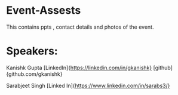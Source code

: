 # Event-Assests
This contains ppts , contact details and photos of the event.

# Speakers:

Kanishk Gupta
[LinkedIn]{https://linkedin.com/in/gkanishk}
[github]{github.com/gkanishk}

Sarabjeet Singh
[Linked In]{https://www.linkedin.com/in/sarabs3/}

